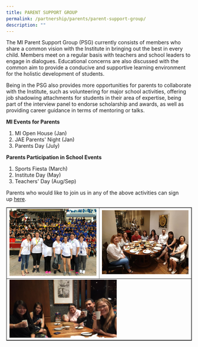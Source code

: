 ```yaml
---
title: PARENT SUPPORT GROUP
permalink: /partnership/parents/parent-support-group/
description: ""
---
```

<p>The MI Parent Support Group (PSG) currently consists of members who share a common vision with the Institute in bringing out the best in every child. Members meet on a regular basis with teachers and school leaders to engage in dialogues. Educational concerns are also discussed with the common aim to provide a conducive and supportive learning environment for the holistic development of students.</p>
<p>Being in the PSG also provides more opportunities for parents to collaborate with the Institute, such as volunteering for major school activities, offering job shadowing attachments for students in their area of expertise, being part of the interview panel to endorse scholarship and awards, as well as providing career guidance in terms of mentoring or talks.</p>
<p><strong>MI Events for Parents</strong></p>
<ol>
<li>MI Open House (Jan)</li>
<li>JAE Parents' Night (Jan)</li>
<li>Parents Day (July)</li>
</ol>
<p><strong>Parents Participation in School Events</strong></p>
<ol>
<li>Sports Fiesta (March)</li>
<li>Institute Day (May)</li>
<li>Teachers' Day (Aug/Sep)</li>
</ol>
<p>Parents who would like to join us in any of the above activities can sign up&nbsp;<a href="https://docs.google.com/a/moe.edu.sg/forms/d/e/1FAIpQLScXXO0EOnIpeCfqmRssUkwllVpO4oHANSKyFmc2QKQzsyvBQw/viewform" target="_blank" rel="noopener">here</a>.</p>
<table style="border-collapse: collapse; width: 100%;" border="1">
<tbody>
<tr>
<td style="width: 50%;"><img src="/images/psg1.png"></td>
<td style="width: 50%;"><img src="/images/psg2.png"></td>
</tr>
<tr>
<td colspan="2"><img style="width: 60%;" src="/images/psg3.png"></td>
</tr>
</tbody>
</table>